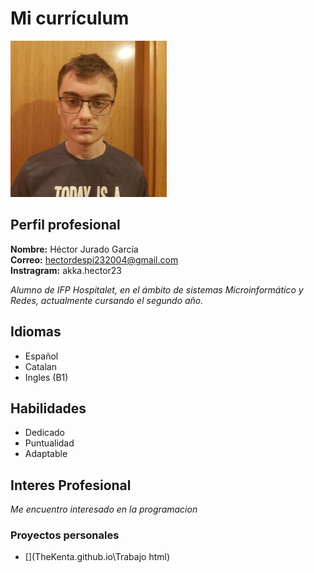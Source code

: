 # Mi currículum
![Imagen](hector.jpg)
## Perfil profesional
**Nombre:** Héctor Jurado García         
**Correo:** hectordespi232004@gmail.com            
**Instragram:** akka.hector23

_Alumno de IFP Hospitalet, en el ámbito de sistemas Microinformático y Redes, actualmente cursando el segundo año._

## Idiomas
- Español
- Catalan
- Ingles (B1)

## Habilidades
- Dedicado
- Puntualidad
- Adaptable
## Interes Profesional
_Me encuentro interesado en la programacion_

### Proyectos personales

- [](TheKenta.github.io\Trabajo html)
